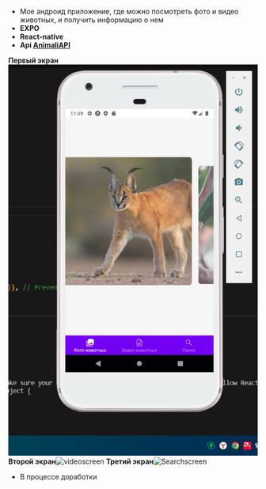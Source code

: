 - Мое андроид приложение, где можно посмотреть фото и видео животных, и получить информацию о нем
- **EXPO**
- **React-native**
- **Api [AnimaliAPI](https://animaliapi.herokuapp.com/)**

**Первый экран**![**photoscreen**](./assets/photoscreen.png)
**Второй экран**![videoscreen](../animalplanets/assets//videoscreen.png)
**Третий экран**![Searchscreen](../animalplanets//assets/searchscreen.png)

- В процессе доработки